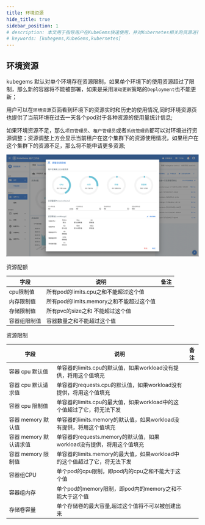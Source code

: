 ```yaml
---
title: 环境资源
hide_title: true
sidebar_position: 1
# description: 本文用于指导用户在KubeGems快速使用，并对Kubernetes相关的资源进行操作
# keywords: [kubegems,KubeGems,kubernetes]
---
```


## 环境资源

kubegems 默认对单个环境存在资源限制，如果单个环境下的使用资源超过了限制，那么新的容器将不能被部署，如果是采用`滚动更新`策略的`Deployment`也不能更新；

用户可以在`环境资源`页面看到环境下的资源实时和历史的使用情况,同时环境资源页也提供了当前环境在过去一天各个pod对于各种资源的使用量统计信息;

如果环境资源不足，那么`项目管理员`、`租户管理员`或者`系统管理员`都可以对环境进行资源调整；资源调整上方会显示当前租户在这个集群下的资源使用情况，如果租户在这个集群下的资源不足，那么将不能申请更多资源;

![资源调整界面](./assets/environment-resource-change.png)

资源配额

|字段|说明|备注|
|---|---|---|
|cpu限制值|所有pod的limits.cpu之和不能超过这个值||
|内存限制值|所有pod的limits.memory之和不能超过这个值||
|存储限制值|所有pvc的size之和 不能超过这个值||
|容器组限制值|容器数量之和不能超过这个值||

资源限制

|字段|说明|备注|
|---|---|---|
|容器 cpu 默认值|单容器的limits.cpu的默认值，如果workload没有提供，将用这个值填充||
|容器 cpu 默认请求值|单容器的requests.cpu的默认值，如果workload没有提供，将用这个值填充||
|容器 cpu 限制值|单容器的limits.cpu的最大值，如果workload中的这个值超过了它，将无法下发||
|容器 memory 默认值|单容器的limits.memory的默认值，如果workload没有提供，将用这个值填充||
|容器 memory 默认请求值|单容器的requests.memory的默认值，如果workload没有提供，将用这个值填充||
|容器 memory 限制值|单容器的limits.memory的最大值，如果workload中的这个值超过了它，将无法下发||
|容器组CPU|单个pod的cpu限制，即pod内的cpu之和不能大于这个值||
|容器组内存|单个pod的memory限制，即pod内的memory之和不能大于这个值||
|存储卷容量|单个存储卷的最大容量,超过这个值将不可以被创建出来||